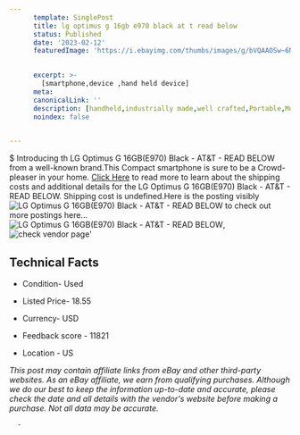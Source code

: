 ```yaml
---
      template: SinglePost
      title: lg optimus g 16gb e970 black at t read below
      status: Published
      date: '2023-02-12'
      featuredImage: 'https://i.ebayimg.com/thumbs/images/g/bVQAAOSw~6NjQEhi/s-l225.jpg'
       

      excerpt: >-
        [smartphone,device ,hand held device]
      meta:
      canonicalLink: ''
      description: [handheld,industrially made,well crafted,Portable,Mobile,Compact,Convenient,Lightweight,Maneuverable,Man-portable,Miniature,Carriable,Hand-held,Light,Holdable,Transportable,Mobile device,Pocket-sized,On-the-go,Wireless,Cordless,Compact size,Convenient size, smartphone,device ,hand held device]
      noindex: false
      

---
```

$
      Introducing th LG Optimus G 16GB(E970) Black - AT&T - READ BELOW from a well-known brand.This Compact smartphone is sure to be a Crowd-pleaser in your home. [Click Here](https://www.ebay.com/itm/144757476322?hash=item21b437cbe2%3Ag%3AbVQAAOSw%7E6NjQEhi&mkevt=1&mkcid=1&mkrid=711-53200-19255-0&campid=%253CePNCampaignId%253E&customid=%253CreferenceId%253E&toolid=10049) to read more to learn about the shipping costs and additional details for the LG Optimus G 16GB(E970) Black - AT&T - READ BELOW. Shipping cost is undefined.Here is the posting visibly ![LG Optimus G 16GB(E970) Black - AT&T - READ BELOW](https://i.ebayimg.com/thumbs/images/g/bVQAAOSw~6NjQEhi/s-l225.jpg) to check out more postings here... ![LG Optimus G 16GB(E970) Black - AT&T - READ BELOW](https://i.ebayimg.com/images/g/bVQAAOSw~6NjQEhi/s-l1200.jpg), ![check vendor page](https://origin-galleryplus.ebayimg.com/ws/web/144757476322_2_0_1/225x225.jpg,https://origin-galleryplus.ebayimg.com/ws/web/144757476322_3_0_1/225x225.jpg,https://origin-galleryplus.ebayimg.com/ws/web/144757476322_4_0_1/225x225.jpg,https://origin-galleryplus.ebayimg.com/ws/web/144757476322_5_0_1/225x225.jpg,https://origin-galleryplus.ebayimg.com/ws/web/144757476322_6_0_1/225x225.jpg,https://origin-galleryplus.ebayimg.com/ws/web/144757476322_7_0_1/225x225.jpg,https://origin-galleryplus.ebayimg.com/ws/web/144757476322_8_0_1/225x225.jpg,https://origin-galleryplus.ebayimg.com/ws/web/144757476322_9_0_1/225x225.jpg)'

      

 ## Technical Facts 



     
      

 - Condition- Used 


      

 - Listed Price- 18.55 


      

 - Currency- USD 


      

 - Feedback score - 11821 


      

 - Location - US 


      
      

 *_This post may contain affiliate links from eBay and other third-party websites. As an eBay affiliate, we earn from qualifying purchases. Although we do our best to keep the information up-to-date and accurate, please check the date and all details with the vendor's website before making a purchase. Not all data may be accurate._*




      -
